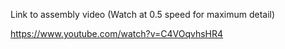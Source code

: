 Link to assembly video (Watch at 0.5 speed for maximum detail) 

https://www.youtube.com/watch?v=C4VOqvhsHR4


